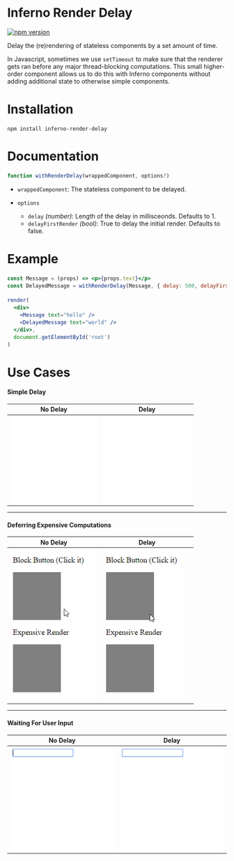 Inferno Render Delay
===========================

[![npm version](https://badge.fury.io/js/inferno-render-delay.svg)](https://www.npmjs.com/package/inferno-render-delay)

Delay the (re)rendering of stateless components by a set amount of time.

In Javascript, sometimes we use `setTimeout` to make sure that the renderer gets ran
before any major thread-blocking computations. This small higher-order component
allows us to do this with Inferno components without adding additional state to otherwise
simple components.

# Installation

```
npm install inferno-render-delay
```

# Documentation

```typescript
function withRenderDelay(wrappedComponent, options?)
```

- `wrappedComponent`: The stateless component to be delayed.

- `options`
  - `delay` _(number)_: Length of the delay in millisceonds. Defaults to 1.
  - `delayFirstRender` _(bool)_: True to delay the initial render. Defaults to false.

# Example

```jsx harmony
const Message = (props) => <p>{props.text}</p>
const DelayedMessage = withRenderDelay(Message, { delay: 500, delayFirstRender: true })

render(
  <div>
    <Message text="hello" />
    <DelayedMessage text="world" />
  </div>, 
  document.getElementById('root')
)
```

# Use Cases

#### Simple Delay

No Delay  | Delay
------|------
![no-delay-computation](examples/images/no-delay-text.gif) | ![delay-computation](examples/images/delay-text.gif)


----

#### Deferring Expensive Computations

No Delay  | Delay
------|------
![no-delay-computation](examples/images/no-delay-computation.gif) | ![delay-computation](examples/images/delay-computation.gif)

----

#### Waiting For User Input

No Delay  | Delay
------|------
![no-delay](examples/images/no-delay.gif) | ![with-delay](examples/images/with-delay.gif)